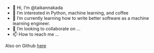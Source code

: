 - 👋 Hi, I’m @taikannakada
- 👀 I’m interested in Python, machine learning, and coffee
- 🌱 I’m currently learning how to write better software as a machine learning engineer.
- 💞️ I’m looking to collaborate on ...
- 📫 How to reach me ...

Also on Github [here](https://github.com/tnakada)

<!---
taikann/taikann is a ✨ special ✨ repository because its `README.md` (this file) appears on your GitHub profile.
You can click the Preview link to take a look at your changes.
--->

